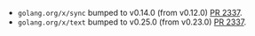 * `golang.org/x/sync` bumped to v0.14.0 (from v0.12.0) [PR 2337](https://github.com/provenance-io/provenance/pull/2337).
* `golang.org/x/text` bumped to v0.25.0 (from v0.23.0) [PR 2337](https://github.com/provenance-io/provenance/pull/2337).
